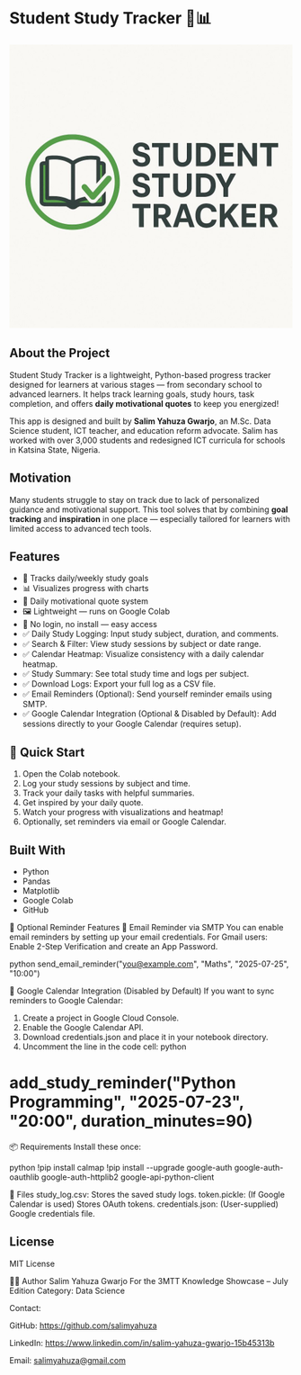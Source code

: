 # Student Study Tracker 🧠📊

![Logo](https://raw.githubusercontent.com/salimyahuza/StudySprint-Tracker/main/Logo.jpg)

## About the Project

Student Study Tracker is a lightweight, Python-based progress tracker designed for learners at various stages — from secondary school to advanced learners. It helps track learning goals, study hours, task completion, and offers **daily motivational quotes** to keep you energized!

This app is designed and built by **Salim Yahuza Gwarjo**, an M.Sc. Data Science student, ICT teacher, and education reform advocate. Salim has worked with over 3,000 students and redesigned ICT curricula for schools in Katsina State, Nigeria.

## Motivation

Many students struggle to stay on track due to lack of personalized guidance and motivational support. This tool solves that by combining **goal tracking** and **inspiration** in one place — especially tailored for learners with limited access to advanced tech tools.

## Features

- 🌟 Tracks daily/weekly study goals
- 📊 Visualizes progress with charts
- 💬 Daily motivational quote system
- 🖼️ Lightweight — runs on Google Colab
- 🔗 No login, no install — easy access
- ✅ Daily Study Logging: Input study subject, duration, and comments.
- ✅ Search & Filter: View study sessions by subject or date range.
- ✅ Calendar Heatmap: Visualize consistency with a daily calendar heatmap.
- ✅ Study Summary: See total study time and logs per subject.
- ✅ Download Logs: Export your full log as a CSV file.
- ✅ Email Reminders (Optional): Send yourself reminder emails using SMTP.
- ✅ Google Calendar Integration (Optional & Disabled by Default): Add sessions directly to your Google Calendar (requires setup).

## 🚀 Quick Start

1. Open the Colab notebook.
2. Log your study sessions by subject and time.
3. Track your daily tasks with helpful summaries.
4. Get inspired by your daily quote.
5. Watch your progress with visualizations and heatmap!
6. Optionally, set reminders via email or Google Calendar.


## Built With

- Python
- Pandas
- Matplotlib
- Google Colab
- GitHub

🔔 Optional Reminder Features
📨 Email Reminder via SMTP
You can enable email reminders by setting up your email credentials.
For Gmail users:
Enable 2-Step Verification and create an App Password.

python
send_email_reminder("you@example.com", "Maths", "2025-07-25", "10:00")

📅 Google Calendar Integration (Disabled by Default)
If you want to sync reminders to Google Calendar:
1. Create a project in Google Cloud Console.
2. Enable the Google Calendar API.
3. Download credentials.json and place it in your notebook directory.
4. Uncomment the line in the code cell:
python
# add_study_reminder("Python Programming", "2025-07-23", "20:00", duration_minutes=90)

📦 Requirements
Install these once:

python
!pip install calmap
!pip install --upgrade google-auth google-auth-oauthlib google-auth-httplib2 google-api-python-client

📁 Files
study_log.csv: Stores the saved study logs.
token.pickle: (If Google Calendar is used) Stores OAuth tokens.
credentials.json: (User-supplied) Google credentials file.


## License

MIT License

🙋‍♂️ Author
Salim Yahuza Gwarjo
For the 3MTT Knowledge Showcase – July Edition
Category: Data Science

Contact:

GitHub:  https://github.com/salimyahuza

LinkedIn: https://www.linkedin.com/in/salim-yahuza-gwarjo-15b45313b

Email:  salimyahuza@gmail.com
